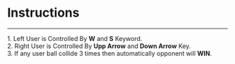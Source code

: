 <h1>Instructions</h1>
<hr>
1. Left User is Controlled By <b>W</b> and <b>S</b> Keyword.<br>
2. Right User is Controlled By <b>Upp Arrow</b> and <b>Down Arrow</b> Key.<br>
3. If any user ball collide 3 times then automatically opponent will <b>WIN</b>.<br>
